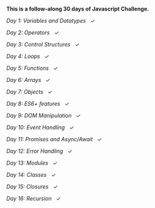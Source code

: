 **This is a follow-along 30 days of Javascript Challenge.**

*Day 1: Variables and Datatypes* &nbsp; &#10003;

*Day 2: Operators* &nbsp; &#10003;

*Day 3: Control Structures* &nbsp; &#10003;

*Day 4:  Loops*  &nbsp; &#10003;

*Day 5:  Functions*  &nbsp; &#10003;

*Day 6: Arrays*  &nbsp; &#10003;

*Day 7:  Objects*  &nbsp; &#10003;

*Day 8:   ES6+ features*  &nbsp; &#10003;

*Day 9:  DOM Manipulation*   &nbsp; &#10003;

*Day 10:  Event Handling*  &nbsp; &#10003;

*Day 11:  Promises and Async/Await* &nbsp; &#10003;

*Day 12:  Error Handling*   &nbsp; &#10003;

*Day 13:  Modules*    &nbsp; &#10003;

*Day 14: Classes*     &nbsp; &#10003;

*Day 15: Closures*     &nbsp; &#10003;

*Day 16: Recursion*    &nbsp; &#10003;
